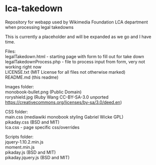 lca-takedown
============

Repository for webapp used by Wikimedia Foundation LCA department when processing legal takedowns

This is currently a placeholder and will be expanded as we go and I have time.

Files:  
legalTakedown.html - starting page with form to fill out for take down  
legalTakedownProcess.php - file to process input from form, very not working right now  
LICENSE.txt (MIT License for all files not otherwise marked)  
README.md (this readme)

Images folder:  
monobook-bullet.png (Public Domain)  
roryshield.jpg (Ruby Wang CC-BY-SA-3.0 unported https://creativecommons.org/licenses/by-sa/3.0/deed.en)

CSS folder:  
main.css (mediawiki monobook styling Gabriel Wicke GPL)  
pikaday.css (BSD and MIT)  
lca.css - page specific css/overrides

Scripts folder:  
jquery-1.10.2.min.js  
moment.min.js  
pikaday.js (BSD and MIT)  
pikaday.jquery.js (BSD and MIT)
